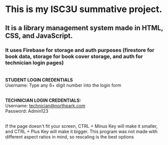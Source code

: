 # This is my ISC3U summative project. 

## It is a library management system made in HTML, CSS, and JavaScript. 
### It uses Firebase for storage and auth purposes (firestore for book data, storage for book cover storage, and auth for technician login pages)<br><br>

**STUDENT LOGIN CREDENTIALS**<br>
Username: Type any 6+ digit number into the login form<br><br>


**TECHNICIAN LOGIN CREDENTIALS:**<br>
Username: technician@northpark.com <br>
Password: Admin123<br><br>


If the page doesn't fit your screen, CTRL + Minus Key will make it smaller, and CTRL + Plus Key will make it bigger. This program was not made with different aspect ratios in mind, so rescaling is the best options
